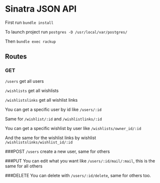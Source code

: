 # Sinatra JSON API

First run `bundle install`

To launch project run `postgres -D /usr/local/var/postgres/` 

Then `bundle exec rackup`

## Routes
### GET
`/users` get all users

`/wishlists` get all wishlists

`/wishlistslinks` get all wishlist links

You can get a specific user by id like `/users/:id`

Same for `/wishlist/:id` and `/wishlistlinks/:id`

You can get a specific wishlist by user like `/wishlists/owner_id/:id`

And the same for the wishlist links by wishlist `/wishlistslinks/wishlist_id/:id`

###POST
`/users` create a new user, same for others

###PUT
You can edit what you want like `/users/:id/mail/:mail`, this is the same for all others

###DELETE
You can delete with `/users/:id/delete`, same for others too.

